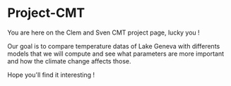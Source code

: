 # Project-CMT

You are here on the Clem and Sven CMT project page, lucky you !

Our goal is to compare temperature datas of Lake Geneva with differents models that we will compute and see what parameters are more important and how the climate change affects those.

Hope you'll find it interesting !
